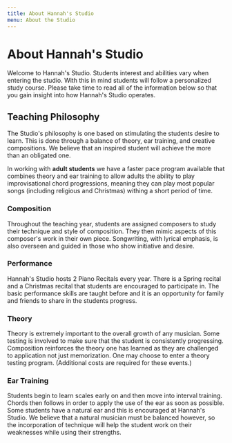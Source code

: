 ```yaml
---
title: About Hannah's Studio
menu: About the Studio
---
```


# About Hannah's Studio

Welcome to Hannah's Studio. Students interest and abilities vary when entering the studio. With this in mind students will follow a personalized study course. Please take time to read all of the information below so that you gain insight into how Hannah's Studio operates.

## Teaching Philosophy
The Studio's philosophy is one based on stimulating the students desire to learn. This is done through a balance of theory, ear training, and creative compositions. We believe that an inspired student will achieve the more than an obligated one. 

In working with **adult students** we have a faster pace program available that combines theory and ear training to allow adults the ability to play improvisational chord progressions, meaning they can play most popular songs (including religious and Christmas) withing a short period of time. 

### Composition
Throughout the teaching year, students are assigned composers to study their technique and style of composition. They then mimic aspects of this composer's work in their own piece. Songwriting, with lyrical emphasis, is also overseen and guided in those who show initiative and desire. 

### Performance
Hannah's Studio hosts 2 Piano Recitals every year. There is a Spring recital and a Christmas recital that students are encouraged to participate in. The basic performance skills are taught before and it is an opportunity for family and friends to share in the students progress. 

### Theory
Theory is extremely important to the overall growth of any musician. Some testing is involved to make sure that the student is consistently progressing. Composition reinforces the theory one has learned as they are challenged to application not just memorization. One may choose to enter a theory testing program. (Additional costs are required for these events.)

### Ear Training
Students begin to learn scales early on and then move into interval training. Chords then follows in order to apply the use of the ear as soon as possible. Some students have a natural ear and this is encouraged at Hannah's Studio. We believe that a natural musician must be balanced however, so the incorporation of technique will help the student work on their weaknesses while using their strengths.